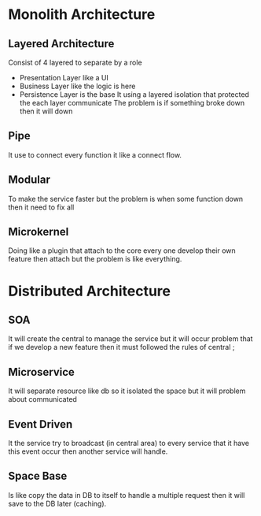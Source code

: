 # Monolith Architecture
## Layered Architecture
Consist of 4 layered to separate by a role
- Presentation Layer like a UI
- Business Layer like the logic is here
- Persistence Layer is the base
It using a layered isolation that protected the each layer communicate
The problem is if something broke down then it will down
## Pipe
It use to connect every function it like a connect flow.
## Modular
To make the service faster but the problem is when some function down then it need to fix all
## Microkernel
Doing like a plugin that attach to the core every one develop their own feature then attach but the problem is like everything.
# Distributed Architecture
## SOA
It will create the central to manage the service but it will occur problem that if we develop a new feature then it must followed the rules of central ;
## Microservice
It will separate resource like db so it isolated the space but it will problem about communicated 
## Event Driven
It the service try to broadcast (in central area) to every service that it have this event occur then another service will handle.
## Space Base
Is like copy the data in DB to itself to handle a multiple request then it will save to the DB later (caching). 
